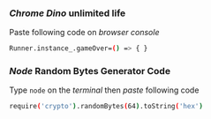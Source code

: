 ### *Chrome Dino* unlimited life
Paste following code on *browser console*
```bash
Runner.instance_.gameOver=() => { }
```
### *Node* Random Bytes Generator Code
Type `node` on the *terminal* then *paste* following code
```bash
require('crypto').randomBytes(64).toString('hex')
```
